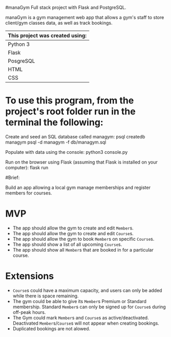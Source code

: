 #manaGym
Full stack project with Flask and PostgreSQL.

manaGym is a gym management web app that allows a gym's staff to store client/gym classes data, as well as track bookings.

| This project was created using: |
| :------------------------------ |
| Python 3 |
| Flask |
| PosgreSQL |
| HTML |
| CSS |

# To use this program, from the project's root folder run in the terminal the following:

Create and seed an SQL database called managym:
    psql createdb managym
    psql -d managym -f db/managym.sql

Populate with data using the console:
    python3 console.py 

Run on the browser using Flask (assuming that Flask is installed on your computer):
    flask run

#Brief:

Build an app allowing a local gym manage memberships and register members for courses.

# MVP

- The app should allow the gym to create and edit `Member`s.
- The app should allow the gym to create and edit `Course`s.
- The app should allow the gym to book `Member`s on specific `Course`s.
- The app should show a list of all upcoming `Course`s.
- The app should show all `Member`s that are booked in for a particular course.

# Extensions

- `Course`s could have a maximum capacity, and users can only be added while there is space remaining.
- The gym could be able to give its `Member`s Premium or Standard membership. Standard `Member`s can only be signed up for `Course`s during off-peak hours.
- The Gym could mark `Member`s and `Course`s as active/deactivated. Deactivated `Member`s/`Course`s will not appear when creating bookings.
- Duplicated bookings are not alowed.
